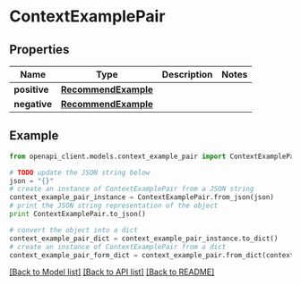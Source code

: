 # ContextExamplePair


## Properties
Name | Type | Description | Notes
------------ | ------------- | ------------- | -------------
**positive** | [**RecommendExample**](RecommendExample.md) |  | 
**negative** | [**RecommendExample**](RecommendExample.md) |  | 

## Example

```python
from openapi_client.models.context_example_pair import ContextExamplePair

# TODO update the JSON string below
json = "{}"
# create an instance of ContextExamplePair from a JSON string
context_example_pair_instance = ContextExamplePair.from_json(json)
# print the JSON string representation of the object
print ContextExamplePair.to_json()

# convert the object into a dict
context_example_pair_dict = context_example_pair_instance.to_dict()
# create an instance of ContextExamplePair from a dict
context_example_pair_form_dict = context_example_pair.from_dict(context_example_pair_dict)
```
[[Back to Model list]](../README.md#documentation-for-models) [[Back to API list]](../README.md#documentation-for-api-endpoints) [[Back to README]](../README.md)


